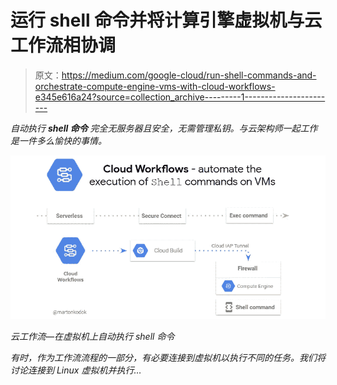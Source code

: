 # 运行 shell 命令并将计算引擎虚拟机与云工作流相协调

> 原文：<https://medium.com/google-cloud/run-shell-commands-and-orchestrate-compute-engine-vms-with-cloud-workflows-e345e616a24?source=collection_archive---------1----------------------->

**自动执行* ***shell 命令*** *完全无服务器且安全，无需管理私钥。与云架构师一起工作是一件多么愉快的事情。**

*![](img/762e0bc984cb5caedc69a5a76b70d820.png)*

*云工作流—在虚拟机上自动执行 shell 命令*

*有时，作为工作流流程的一部分，有必要连接到虚拟机以执行不同的任务。我们将讨论连接到 Linux 虚拟机并执行…*